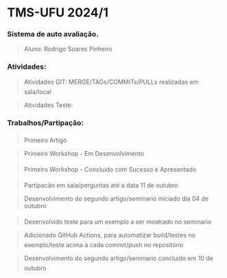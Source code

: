 # TMS-UFU 2024/1

### Sistema de auto avaliação.

> Aluno: Rodrigo Soares Pinheiro 

### Atividades:

> Atividades GIT: MERGE/TAGs/COMMITs/PULLs realizadas em sala/local <img src="confirm.gif" width="20"/>

> Atividades Teste: 

### Trabalhos/Partipação:

> Primeiro Artigo <img src="confirm.gif" width="20"/>

> Primeiro Workshop - Em Desenvolvimento

> Primeiro Workshop - Concluido com Sucesso e Apresentado <img src="confirm.gif" width="20"/>

> Partipacão em sala/perguntas até a data 11 de outubro <img src="confirm.gif" width="20"/>

> Desenvolvimento do segundo artigo/seminario iniciado dia  04 de outubro

> Desenvolvido teste para um exemplo a ser mostrado no seminario <img src="confirm.gif" width="20"/>

> Adicionado GitHub Actions, para automatizar build/testes no exemplo/teste acima a cada commit/push no repositório <img src="confirm.gif" width="20"/>

> Desenvolvimento do segundo artigo/seminario concluido em 10 de outubro <img src="confirm.gif" width="20"/>
